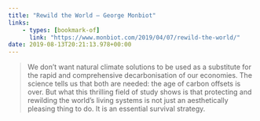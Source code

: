 ```yaml
---
title: "Rewild the World – George Monbiot"
links:
    - types: [bookmark-of]
      link: "https://www.monbiot.com/2019/04/07/rewild-the-world/"
date: 2019-08-13T20:21:13.978+00:00
---
```


> We don’t want natural climate solutions to be used as a substitute for the rapid and comprehensive decarbonisation of our economies. The science tells us that both are needed: the age of carbon offsets is over. But what this thrilling field of study shows is that protecting and rewilding the world’s living systems is not just an aesthetically pleasing thing to do. It is an essential survival strategy. 
